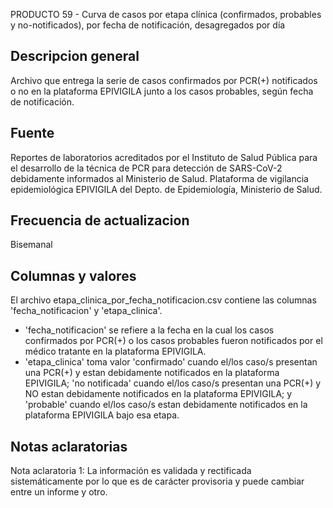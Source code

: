 PRODUCTO 59 - Curva de casos por etapa clínica (confirmados, probables y no-notificados), por fecha de notificación, desagregados por día

Descripcion general
-------------------
Archivo que entrega la serie de casos confirmados por PCR(+) notificados o no en la plataforma EPIVIGILA junto a los casos probables, según fecha de notificación.


Fuente
------
Reportes de laboratorios acreditados por el Instituto de Salud Pública para el desarrollo de la técnica de PCR para detección de SARS-CoV-2 debidamente informados al Ministerio de Salud.
Plataforma de vigilancia epidemiológica EPIVIGILA del Depto. de Epidemiología, Ministerio de Salud.


Frecuencia de actualizacion
---------------------------
Bisemanal


Columnas y valores
------------------
El archivo etapa_clinica_por_fecha_notificacion.csv contiene las columnas 'fecha_notificacion' y 'etapa_clinica'.
- 'fecha_notificacion' se refiere a la fecha en la cual los casos confirmados por PCR(+) o los casos probables fueron notificados por el médico tratante en la plataforma EPIVIGILA. 
- 'etapa_clinica' toma valor 'confirmado' cuando el/los caso/s presentan una PCR(+) y estan debidamente notificados en la plataforma EPIVIGILA; 'no notificada' cuando el/los caso/s presentan una PCR(+) y NO estan debidamente notificados en la plataforma EPIVIGILA; y 'probable' cuando el/los caso/s estan debidamente notificados en la plataforma EPIVIGILA bajo esa etapa.


Notas aclaratorias
------------------
Nota aclaratoria 1: La información es validada y rectificada sistemáticamente por lo que es de carácter provisoria y puede cambiar entre un informe y otro. 
